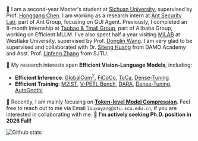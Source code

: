 🌈 I am a second-year Master's student at [Sichuan University](https://en.scu.edu.cn/), supervised by Prof. [Honggang Chen](https://sites.google.com/view/honggangchen/). I am working as a research intern at [Ant Security Lab](https://securitylab.antgroup.com/home), part of Ant Group, focusing on GUI Agent. <!--Previously, I had the honor of visiting the [VIP Lab](https://zhengfenglab.com/) at [SUSTech](https://www.sustech.edu.cn/en/), supervised by Prof. [Feng Zheng](https://faculty.sustech.edu.cn/?tagid=fengzheng&go=1&iscss=1&snapid=1&lang=en).--> Previously, I completed an 8-month internship at [Taobao & Tmall Group](https://talent.taotian.com/), part of Alibaba Group, working on Efficient MLLM. I've also spent half a year visiting [MiLAB](https://milab.westlake.edu.cn/) at Westlake University, supervised by Prof. [Donglin Wang](https://en.westlake.edu.cn/faculty/donglin-wang.html). I am very glad to be supervised and collaborated with Dr. [Siteng Huang](https://kyonhuang.top/) from DAMO Academy and Asst. Prof. [Linfeng Zhang](http://www.zhanglinfeng.tech/) from SJTU.

📌 My research interests span **Efficient Vision-Language Models**, including:
* **Efficient Inference**: [GlobalCom<sup>2</sup>](https://arxiv.org/abs/2501.05179), [FiCoCo](https://arxiv.org/abs/2411.17686), [ToCa](https://arxiv.org/abs/2410.05317), [Dense-Tuning](https://arxiv.org/abs/2405.14700)
* **Efficient Training**: [M2IST](https://arxiv.org/abs/2407.01131), [V-PETL Bench](https://openreview.net/forum?id=yS1dUkQFnu), [DARA](https://arxiv.org/abs/2405.06217), [Dense-Tuning](https://arxiv.org/abs/2405.14700), [AutoGnothi](https://arxiv.org/abs/2410.21815)

📢 Recently, I am mainly focusing on **[Token-level Model Compression](https://github.com/xuyang-liu16/Awesome-Token-level-Model-Compression)**. Feel free to reach out to me via Email `liuxuyang@stu.scu.edu.cn`, if you are interested in collaborating with me. 🙋 **I’m actively seeking Ph.D. position in 2026 Fall!**
  
![Github stats](https://github-readme-stats.vercel.app/api?username=xuyang-liu16&theme=github_dark_dimmed&show_icons=true&count_private=true&layout=compact)

